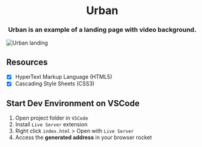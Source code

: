 <h1 align="center">Urban</h1>
<h3 align="center">Urban is an example of a landing page with video background.</h3>

![Urban landing](https://github.com/Doug821/Urban/blob/master/.github/urbanSample.gif)


## Resources
- [x] HyperText Markup Language (HTML5)
- [x] Cascading Style Sheets (CSS3)

## Start Dev Environment on VSCode
1. Open project folder in `VSCode`
2. Install `Live Server` extension
3. Right click `index.html` > Open with `Live Server`
4. Access the **generated address** in your browser rocket
